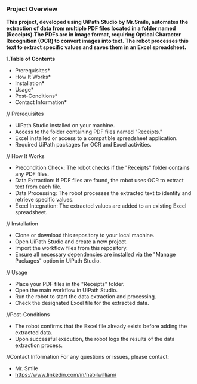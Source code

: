 ### Project Overview ###

**This project, developed using UiPath Studio by Mr.Smile, automates the extraction of data from multiple PDF files located in a folder named (Receipts).The PDFs are in image format, requiring Optical Character Recognition (OCR) to convert images into text. The robot processes this text to extract specific values and saves them in an Excel spreadsheet.**

1.**Table of Contents**
* Prerequisites*
* How It Works*
* Installation*
* Usage*
* Post-Conditions*
* Contact Information*

// Prerequisites
- UiPath Studio installed on your machine.
- Access to the folder containing PDF files named "Receipts."
- Excel installed or access to a compatible spreadsheet application.
- Required UiPath packages for OCR and Excel activities.

// How It Works
- Precondition Check: The robot checks if the "Receipts" folder contains any PDF files.
- Data Extraction: If PDF files are found, the robot uses OCR to extract text from each file.
- Data Processing: The robot processes the extracted text to identify and retrieve specific values.
- Excel Integration: The extracted values are added to an existing Excel spreadsheet.

// Installation
- Clone or download this repository to your local machine.
- Open UiPath Studio and create a new project.
- Import the workflow files from this repository.
- Ensure all necessary dependencies are installed via the "Manage Packages" option in UiPath Studio.

// Usage
- Place your PDF files in the "Receipts" folder.
- Open the main workflow in UiPath Studio.
- Run the robot to start the data extraction and processing.
- Check the designated Excel file for the extracted data.

//Post-Conditions
- The robot confirms that the Excel file already exists before adding the extracted data.
- Upon successful execution, the robot logs the results of the data extraction process.

//Contact Information
For any questions or issues, please contact:

- Mr. Smile
- https://www.linkedin.com/in/nabilwilliam/
